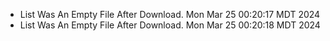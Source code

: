 *  List Was An Empty File After Download. Mon Mar 25 00:20:17 MDT 2024
*  List Was An Empty File After Download. Mon Mar 25 00:20:18 MDT 2024
